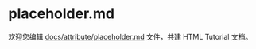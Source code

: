 placeholder.md
===

欢迎您编辑 <a target="__blank" href="https://github.com/jaywcjlove/html-tutorial/blob/main/docs/attribute/placeholder.md">docs/attribute/placeholder.md</a> 文件，共建 HTML Tutorial 文档。